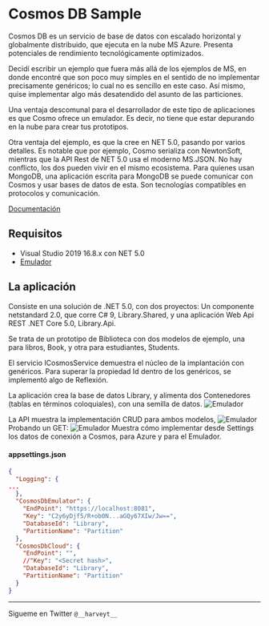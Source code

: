 # Cosmos DB Sample
Cosmos DB es un servicio de base de datos con escalado horizontal y globalmente distribuido, que ejecuta en la nube MS Azure. Presenta potenciales de rendimiento tecnológicamente optimizados.

Decidí escribir un ejemplo que fuera más allá de los ejemplos de MS, en donde encontré que son poco muy simples en el sentido de no implementar precisamente genéricos; lo cual no es sencillo en este caso. Así mismo, quise implementar algo más desatendido del asunto de las particiones. 

Una ventaja descomunal para el desarrollador de este tipo de aplicaciones es que Cosmo ofrece un emulador. Es decir, no tiene que estar depurando en la nube para crear tus prototipos.

Otra ventaja del ejemplo, es que la cree en NET 5.0, pasando por varios detalles. Es notable que por ejemplo, Cosmo serializa con NewtonSoft, mientras que la API Rest de NET 5.0 usa el moderno MS.JSON. No hay conflicto, los dos pueden vivir en el mismo ecosistema.
Para quienes usan MongoDB, una aplicación escrita para MongoDB se puede comunicar con Cosmos y usar bases de datos de esta. Son tecnologías compatibles en protocolos y comunicación.

[Documentación](https://docs.microsoft.com/es-es/azure/cosmos-db/)


## Requisitos

  - Visual Studio 2019 16.8.x con NET 5.0
  - [Emulador](https://docs.microsoft.com/en-us/azure/cosmos-db/local-emulator-release-notes)

## La aplicación
Consiste en una solución de .NET 5.0, con dos proyectos: Un componente netstandard 2.0, que corre C# 9, Library.Shared, y una aplicación Web Api REST .NET Core 5.0, Library.Api.

Se trata de un prototipo de Biblioteca con dos modelos de ejemplo, una para libros, Book, y otra para estudiantes, Students.

El servicio ICosmosService<T> demuestra el núcleo de la implantación con genéricos. Para superar la propiedad Id dentro de los genéricos, se implementó algo de Reflexión.

La aplicación crea la base de datos Library, y alimenta dos Contenedores (tablas en términos coloquiales), con una semilla de datos. 
![Emulador](https://github.com/harveytriana/CosmosDBMock/blob/master/cdb_1.png)

La API muestra la implementación CRUD para ambos modelos,
![Emulador](https://github.com/harveytriana/CosmosDBMock/blob/master/cdb_2.png)
Probando un GET:
![Emulador](https://github.com/harveytriana/CosmosDBMock/blob/master/cdb_3.png)
Muestra cómo implementar desde Settings los datos de conexión a Cosmos, para Azure y para el Emulador.

#### appsettings.json
```json
{
  "Logging": {
...
  },
  "CosmosDbEmulator": {
    "EndPoint": "https://localhost:8081",
    "Key": "C2y6yDjf5/R+ob0N...aGQy67XIw/Jw==",
    "DatabaseId": "Library",
    "PartitionName": "Partition"
  },
  "CosmosDbCloud": {
    "EndPoint": "",
    //"Key": "<Secret hash>",
    "DatabaseId": "Library",
    "PartitionName": "Partition"
  }
}
```
___
Sigueme en Twitter ```@__harveyt__```





